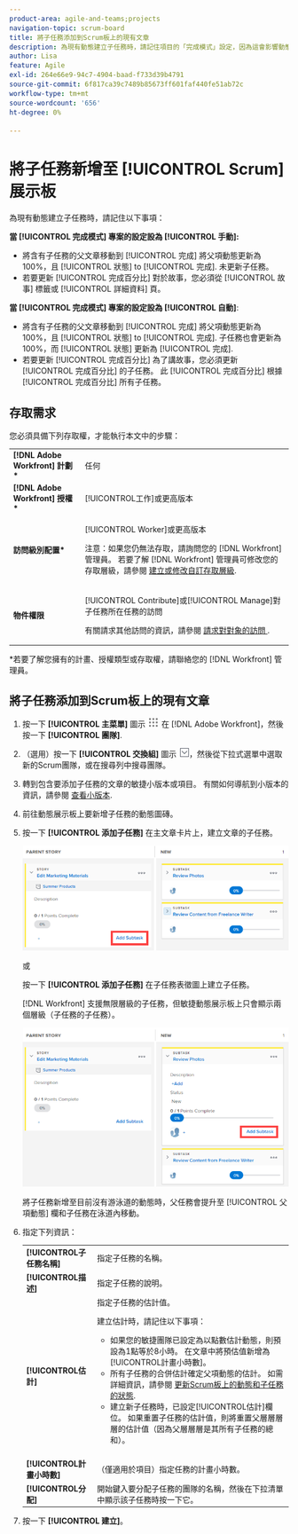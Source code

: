 ```yaml
---
product-area: agile-and-teams;projects
navigation-topic: scrum-board
title: 將子任務添加到Scrum板上的現有文章
description: 為現有動態建立子任務時，請記住項目的「完成模式」設定，因為這會影響動態的更新方式。
author: Lisa
feature: Agile
exl-id: 264e66e9-94c7-4904-baad-f733d39b4791
source-git-commit: 6f817ca39c7489b85673ff601faf440fe51ab72c
workflow-type: tm+mt
source-wordcount: '656'
ht-degree: 0%

---
```


# 將子任務新增至 [!UICONTROL Scrum] 展示板

為現有動態建立子任務時，請記住以下事項：

**當 [!UICONTROL 完成模式] 專案的設定設為 [!UICONTROL 手動]:**

* 將含有子任務的父文章移動到 [!UICONTROL 完成] 將父項動態更新為100%，且 [!UICONTROL 狀態] to [!UICONTROL 完成]. 未更新子任務。
* 若要更新 [!UICONTROL 完成百分比] 對於故事，您必須從 [!UICONTROL 故事] 標籤或 [!UICONTROL 詳細資料] 頁。

**當 [!UICONTROL 完成模式] 專案的設定設為 [!UICONTROL 自動]**:

* 將含有子任務的父文章移動到 [!UICONTROL 完成] 將父項動態更新為100%，且 [!UICONTROL 狀態] to [!UICONTROL 完成]. 子任務也會更新為100%，而 [!UICONTROL 狀態] 更新為 [!UICONTROL 完成].
* 若要更新 [!UICONTROL 完成百分比] 為了講故事，您必須更新 [!UICONTROL 完成百分比] 的子任務。 此 [!UICONTROL 完成百分比] 根據 [!UICONTROL 完成百分比] 所有子任務。

## 存取需求

您必須具備下列存取權，才能執行本文中的步驟：

<table style="table-layout:auto"> 
 <col> 
 </col> 
 <col> 
 </col> 
 <tbody> 
  <tr> 
   <td role="rowheader"><strong>[!DNL Adobe Workfront] 計劃*</strong></td> 
   <td> <p>任何</p> </td> 
  </tr> 
  <tr> 
   <td role="rowheader"><strong>[!DNL Adobe Workfront] 授權*</strong></td> 
   <td> <p>[!UICONTROL工作]或更高版本</p> </td> 
  </tr> 
  <tr> 
   <td role="rowheader"><strong>訪問級別配置*</strong></td> 
   <td> <p>[!UICONTROL Worker]或更高版本</p> <p>注意：如果您仍無法存取，請詢問您的 [!DNL Workfront] 管理員。 若要了解 [!DNL Workfront] 管理員可修改您的存取層級，請參閱 <a href="../../../administration-and-setup/add-users/configure-and-grant-access/create-modify-access-levels.md" class="MCXref xref">建立或修改自訂存取層級</a>.</p> </td> 
  </tr> 
  <tr> 
   <td role="rowheader"><strong>物件權限</strong></td> 
   <td> <p>[!UICONTROL Contribute]或[!UICONTROL Manage]對子任務所在任務的訪問</p> <p>有關請求其他訪問的資訊，請參閱 <a href="../../../workfront-basics/grant-and-request-access-to-objects/request-access.md" class="MCXref xref">請求對對象的訪問 </a>.</p> </td> 
  </tr> 
 </tbody> 
</table>

&#42;若要了解您擁有的計畫、授權類型或存取權，請聯絡您的 [!DNL Workfront] 管理員。

## 將子任務添加到Scrum板上的現有文章

1. 按一下 **[!UICONTROL 主菜單]** 圖示 ![](assets/main-menu-icon.png) 在 [!DNL Adobe Workfront]，然後按一下 **[!UICONTROL 團隊]**.

1. （選用）按一下 **[!UICONTROL 交換組]** 圖示 ![切換團隊表徵圖](assets/switch-team-icon.png)，然後從下拉式選單中選取新的Scrum團隊，或在搜尋列中搜尋團隊。

1. 轉到包含要添加子任務的文章的敏捷小版本或項目。 有關如何導航到小版本的資訊，請參閱 [查看小版本](../../../agile/use-scrum-in-an-agile-team/iterations/view-iteration.md).
1. 前往動態展示板上要新增子任務的動態圖磚。
1. 按一下 **[!UICONTROL 添加子任務]** 在主文章卡片上，建立文章的子任務。

   ![添加子任務](assets/agile-story-addsubtask-NWE.png)

   或

   按一下 **[!UICONTROL 添加子任務]** 在子任務表徵圖上建立子任務。

   [!DNL Workfront] 支援無限層級的子任務，但敏捷動態展示板上只會顯示兩個層級（子任務的子任務）。

   ![添加子任務](assets/agile-story-addsubtask2-NWE.png)

   將子任務新增至目前沒有游泳道的動態時，父任務會提升至 [!UICONTROL 父項動態] 欄和子任務在泳道內移動。

1. 指定下列資訊：

   <table style="table-layout:auto">
    <col>
    <col>
    <tbody>
     <tr>
      <td role="rowheader"><strong>[!UICONTROL子任務名稱]</strong></td>
      <td> 指定子任務的名稱。</td>
     </tr>
     <tr>
      <td role="rowheader"><strong>[!UICONTROL描述]</strong></td>
      <td>指定子任務的說明。</td>
     </tr>
     <tr>
      <td role="rowheader"><strong>[!UICONTROL估計]</strong></td>
      <td>指定子任務的估計值。<br><p>建立估計時，請記住以下事項：</p>
       <ul>
        <li>如果您的敏捷團隊已設定為以點數估計動態，則預設為1點等於8小時。 在文章中將預估值新增為[!UICONTROL計畫小時數]。</li>
        <li>所有子任務的合併估計確定父項動態的估計。 如需詳細資訊，請參閱 <a href="../../../agile/use-scrum-in-an-agile-team/scrum-board/update-status-of-stories-and-subtasks.md" class="MCXref xref">更新Scrum板上的動態和子任務的狀態</a>.</li>
        <li>建立新子任務時，已設定[!UICONTROL估計]欄位。 如果重置子任務的估計值，則將重置父層層層層的估計值（因為父層層層是其所有子任務的總和）。</li>
       </ul><br></td>
     </tr>
     <tr>
      <td role="rowheader"><strong>[!UICONTROL計畫小時數]</strong></td>
      <td> （僅適用於項目）指定任務的計畫小時數。</td>
     </tr>
     <tr>
      <td role="rowheader"><strong>[!UICONTROL分配]</strong></td>
      <td>開始鍵入要分配子任務的團隊的名稱，然後在下拉清單中顯示該子任務時按一下它。</td>
     </tr>
    </tbody>
   </table>

1. 按一下 **[!UICONTROL 建立]**。
